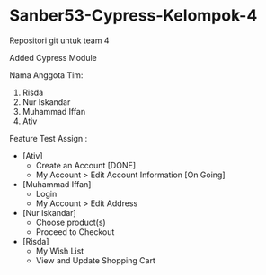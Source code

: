 # Sanber53-Cypress-Kelompok-4
Repositori git untuk team 4 

Added Cypress Module

Nama Anggota Tim:
1. Risda   
2. Nur Iskandar
3. Muhammad Iffan
4. Ativ

Feature Test Assign :
- [Ativ] 
    - Create an Account [DONE]
    - My Account > Edit Account Information [On Going]
- [Muhammad Iffan] 
    - Login 
    - My Account > Edit Address 
- [Nur Iskandar] 
    - Choose product(s) 
    - Proceed to Checkout 
- [Risda] 
    - My Wish List 
    - View and Update Shopping Cart 